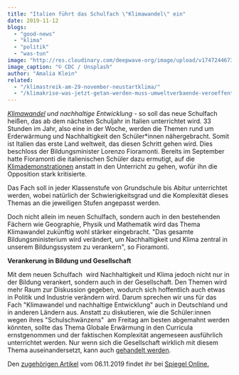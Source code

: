 ```yaml
---
title: "Italien führt das Schulfach \"Klimawandel\" ein"
date: 2019-11-12
blogs: 
  - "good-news"
  - "klima"
  - "politik"
  - "was-tun"
image: "http://res.cloudinary.com/deepwave-org/image/upload/v1747244673/deepwave.org/cdc-EpMIv296POE-unsplash-scaled.jpg"
image_caption: "© CDC / Unsplash"
author: "Amalia Klein"
related: 
  - "/klimastreik-am-29-november-neustartklima/"
  - "/klimakrise-was-jetzt-getan-werden-muss-umweltverbaende-veroeffentlichen-handlungsprogramm-fuer-effektiven-klimaschutz/"
---
```


_[Klimawandel](https://www.deepwave.org/die-ozeane/klimawandel/) und nachhaltige Entwicklung_ - so soll das neue Schulfach heißen, das ab dem nächsten Schuljahr in Italien unterrichtet wird. 33 Stunden im Jahr, also eine in der Woche, werden die Themen rund um Erderwärmung und Nachhaltigkeit den Schüler\*innen nähergebracht. Somit ist Italien das erste Land weltweit, das diesen Schritt gehen wird. Dies beschloss der Bildungsminister Lorenzo Fioramonti. Bereits im September hatte Fioramonti die italienischen Schüler dazu ermutigt, auf die [Klimademonstrationen](https://www.deepwave.org/klimastreik-am-29-november-neustartklima/) anstatt in den Unterricht zu gehen, wofür ihn die Opposition stark kritisierte.

Das Fach soll in jeder Klassenstufe von Grundschule bis Abitur unterrichtet werden, wobei natürlich der Schwierigkeitsgrad und die Komplexität dieses Themas an die jeweiligen Stufen angepasst werden.

Doch nicht allein im neuen Schulfach, sondern auch in den bestehenden Fächern wie Geographie, Physik und Mathematik wird das Thema Klimawandel zukünftig wohl stärker eingebracht. "Das gesamte Bildungsministerium wird verändert, um Nachhaltigkeit und Klima zentral in unserem Bildungssystem zu verankern", so Fioramonti.

**Verankerung in Bildung und Gesellschaft**

Mit dem neuen Schulfach  wird Nachhaltigkeit und Klima jedoch nicht nur in der Bildung verankert, sondern auch in der Gesellschaft. Den Themen wird mehr Raum zur Diskussion gegeben, wodurch sich hoffentlich auch etwas in Politik und Industrie verändern wird. Darum sprechen wir uns für das Fach "Klimawandel und nachhaltige Entwicklung" auch in Deutschland und in anderen Ländern aus. Anstatt zu diskutieren, wie die Schüler:innen wegen ihres "Schulschwänzens"  am Freitag am besten abgemahnt werden könnten, sollte das Thema Globale Erwärmung in den Curricula ernstgenommen und der faktischen Komplexität angemeseen ausführlich unterrichtet werden. Nur wenn sich die Gesellschaft wirklich mit diesem Thema auseinandersetzt, kann auch [gehandelt werden](https://www.deepwave.org/klimakrise-was-jetzt-getan-werden-muss-umweltverbaende-veroeffentlichen-handlungsprogramm-fuer-effektiven-klimaschutz/).

Den [zugehörigen Artikel](https://www.spiegel.de/lebenundlernen/schule/schulen-in-italien-neues-schulfach-klimawandel-fuer-alle-a-1295107.html) vom 06.11.2019 findet ihr bei [Spiegel Online.](https://www.spiegel.de/)
